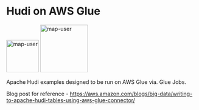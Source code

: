 # Hudi on AWS Glue

<img width="85" alt="map-user" src="https://img.shields.io/badge/views-370-green"> <img width="125" alt="map-user" src="https://img.shields.io/badge/unique visits-096-green">

Apache Hudi examples designed to be run on AWS Glue via. Glue Jobs.

Blog post for reference - https://aws.amazon.com/blogs/big-data/writing-to-apache-hudi-tables-using-aws-glue-connector/
